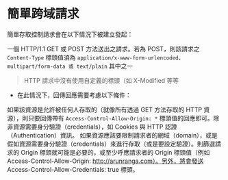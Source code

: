 # 簡單跨域請求

簡單存取控制請求會在以下情況下被建立發起：

一個 HTTP/1.1 GET 或 POST 方法送出之請求。若為 POST，則該請求之 `Content-Type` 標頭值須為 `application/x-www-form-urlencoded`、`multipart/form-data 或 text/plain` 其中之一

> HTTP 請求中沒有使用自定義的標頭（如 X-Modified 等等
- 在此情況下，回傳回應需要考慮以下條件：

如果該資源是允許被任何人存取的（就像所有透過 GET 方法存取的 HTTP 資源），則只要回傳帶有 `Access-Control-Allow-Origin: *` 標頭值的回應即可。除非資源需要身分驗證（credentials），如 Cookies 與 HTTP 認證（Authentication）資訊。
如果資源應該要限制請求者的網域（domain），或是假如資源需要身分驗證（credentials）來進行存取（或是要設定驗證）。則篩選請求的 Origin 標頭就可能是必要的，或至少呼應請求者的 Origin 標頭值（例如 Access-Control-Allow-Origin: http://arunranga.com）。另外，將會發送 Access-Control-Allow-Credentials: true 標頭。